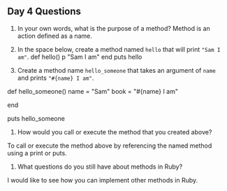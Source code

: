 ## Day 4 Questions

1. In your own words, what is the purpose of a method?
Method is an action defined as a name.

1. In the space below, create a method named `hello` that will print `"Sam I am"`.
def hello()
p "Sam I am"
end
 puts hello

1. Create a method name `hello_someone` that takes an argument of `name` and prints `"#{name} I am"`.

def hello_someone()
name = "Sam"
book = "#{name} I am"

end

puts hello_someone


1. How would you call or execute the method that you created above?

To call or execute the method above by referencing the named method using a print or puts.

1. What questions do you still have about methods in Ruby?

I would like to see how you can implement other methods in Ruby. 

